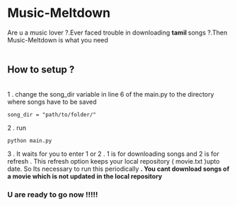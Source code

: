 # Music-Meltdown

   Are u a music lover ?.Ever faced trouble in downloading <strong> tamil </strong> songs ?.Then Music-Meltdown is what you need
   <br><br><h2>How  to  setup ?</h2><br>
   1 . change the song_dir variable in line 6 of the main.py to the directory where songs have to be saved
```
song_dir = "path/to/folder/"
```
2 . run
```
python main.py
```
3 . It waits for you to enter 1 or 2 . 1 is for downloading songs and 2 is for refresh .
    This refresh option keeps your local repository ( movie.txt )upto date. So Its necessary to run this periodically 
    <strong> . You cant download songs of a movie which is not updated in the local repository</strong>

<h3>U are ready to go now !!!!!<h3>
 
 
